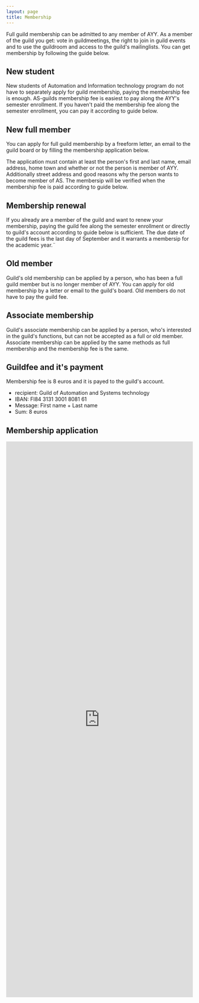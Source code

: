 ```yaml
---
layout: page
title: Membership
---
```

Full guild membership can be admitted to any member of AYY. As a member of the guild you get: vote in guildmeetings, the right to join in guild events and to use the guildroom and access to the guild's mailinglists. You can get membership by following the guide below.

## New student

New students of Automation and Information technology program do not have to separately apply for guild membership, paying the membership fee is enough. AS-guilds membership fee is easiest to pay along the AYY's semester enrollment. If you haven't paid the membership fee along the semester enrollment, you can pay it according to guide below.

## New full member

You can apply for full guild membership by a freeform letter, an email to the guild board or by filling the membership application below.

The application must contain at least the person's first and last name, email address, home town and whether or not the person is member of AYY. Additionally street address and good reasons why the person wants to become member of AS. The membersip will be verified when the membership fee is paid according to guide below.

## Membership renewal

If you already are a member of the guild and want to renew your membership, paying the guild fee along the semester enrollment or directly to guild's account according to guide below is sufficient. The due date of the guild fees is the last day of September and it warrants a membersip for the academic year.¨

## Old member

Guild's old membership can be applied by a person, who has been a full guild member but is no longer member of AYY. You can apply for old membership by a letter or email to the guild's board. Old members do not have to pay the guild fee.

## Associate membership

Guild's associate membership can be applied by a person, who's interested in the guild's functions, but can not be accepted as a full or old member. Associate membership can be applied by the same methods as full membership and the membership fee is the same.

## Guildfee and it's payment

Membership fee is 8 euros and it is payed to the guild's account.

* recipient: Guild of Automation and Systems technology
* IBAN: FI84 3131 3001 8081 61
* Message: First name + Last name
* Sum: 8 euros

## Membership application

<iframe src="https://docs.google.com/forms/d/e/1FAIpQLSfTRrDzSNKXDLqmvuQp7EJswBgpeBMrvCPGqnI6P2Jl6IjQHA/viewform?embedded=true" width="100%" height="1500" frameborder="0" marginheight="0" marginwidth="0">Loading...</iframe>
